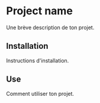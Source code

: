 # Project name

Une brève description de ton projet.

## Installation

Instructions d'installation.

## Use

Comment utiliser ton projet.